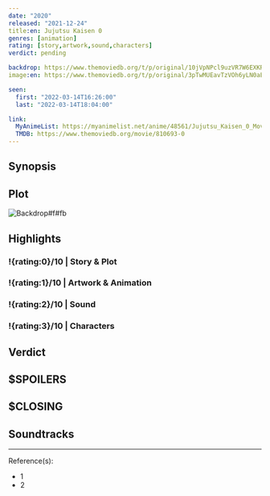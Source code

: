 ```yaml
---
date: "2020"
released: "2021-12-24"
title:en: Jujutsu Kaisen 0
genres: [animation]
rating: [story,artwork,sound,characters]
verdict: pending

backdrop: https://www.themoviedb.org/t/p/original/10jVpNPcl9uzVR7W6EXKRyKLTXZ.jpg
image:en: https://www.themoviedb.org/t/p/original/3pTwMUEavTzVOh6yLN0aEwR7uSy.jpg

seen:
  first: "2022-03-14T16:26:00"
  last: "2022-03-14T18:04:00"

link:
  MyAnimeList: https://myanimelist.net/anime/48561/Jujutsu_Kaisen_0_Movie
  TMDB: https://www.themoviedb.org/movie/810693-0
---
```



## Synopsis

## Plot

![Backdrop#f#fb](link "Source: TMDB")

## Highlights

### !{rating:0}/10 | Story & Plot

### !{rating:1}/10 | Artwork & Animation

### !{rating:2}/10 | Sound

### !{rating:3}/10 | Characters

## Verdict

## $SPOILERS

## $CLOSING

## Soundtracks

***
Reference(s):

- 1
- 2
